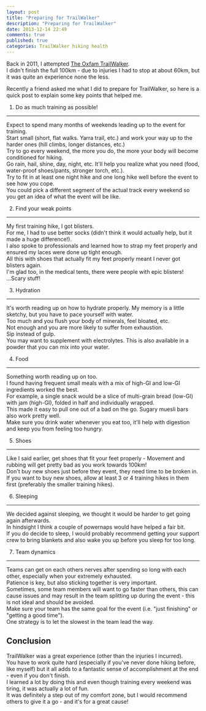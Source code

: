 ```yaml
---
layout: post
title: "Preparing for TrailWalker"
description: "Preparing for TrailWalker"
date: 2013-12-14 22:49
comments: true
published: true
categories: TrailWalker hiking health
---
```


Back in 2011, I attempted [The Oxfam TrailWalker](trailwalker.oxfam.org.au).  
I didn't finish the full 100km - due to injuries I had to stop at about 60km,
but it was quite an experience none the less.

Recently a friend asked me what I did to prepare for TrailWalker, so here is a
quick post to explain some key points that helped me.


1. Do as much training as possible!
-----------------------------------

Expect to spend many months of weekends leading up to the event for training.  
Start small (short, flat walks. Yarra trail, etc.) and work your way up to the
harder ones (hill climbs, longer distances, etc.)  
Try to go every weekend, the more you do, the more your body will become
conditioned for hiking.  
Go rain, hail, shine, day, night, etc. It'll help you realize what you need
(food, water-proof shoes/pants, stronger torch, etc.).  
Try to fit in at least one night hike and one long hike well before the event
to see how you cope.  
You could pick a different segment of the actual track every weekend so you get
an idea of what the event will be like.  


2. Find your weak points
------------------------

My first training hike, I got blisters.  
For me, I had to use better socks (didn't think it would actually help, but it
made a huge difference!).  
I also spoke to professionals and learned how to strap my feet properly and
ensured my laces were done up tight enough.  
All this with shoes that actually fit my feet properly meant I never got
blisters again.  
I'm glad too, in the medical tents, there were people with epic blisters!
...Scary stuff!  


3. Hydration
------------

It's worth reading up on how to hydrate properly. My memory is a little
sketchy, but you have to pace yourself with water.  
Too much and you flush your body of minerals, feel bloated, etc.  
Not enough and you are more likely to suffer from exhaustion.  
Sip instead of gulp.  
You may want to supplement with electrolytes. This is also available in a
powder that you can mix into your water.  


4. Food
-------

Something worth reading up on too.  
I found having frequent small meals with a mix of high-GI and low-GI
ingredients worked the best.  
For example, a single snack would be a slice of multi-grain bread (low-GI) with
jam (high-GI), folded in half and individually wrapped.  
This made it easy to pull one out of a bad on the go. Sugary muesli bars also
work pretty well.  
Make sure you drink water whenever you eat too, it'll help with digestion and
keep you from feeling too hungry.  


5. Shoes
--------

Like I said earlier, get shoes that fit your feet properly - Movement and
rubbing will get pretty bad as you work towards 100km!  
Don't buy new shoes just before they event, they need time to be broken in. If
you want to buy new shoes, allow at least 3 or 4 training hikes in them first
(preferably the smaller training hikes).  


6. Sleeping
-----------

We decided against sleeping, we thought it would be harder to get going again
afterwards.  
In hindsight I think a couple of powernaps would have helped a fair bit.  
If you do decide to sleep, I would probably recommend getting your support crew
to bring blankets and also wake you up before you sleep for too long.  


7. Team dynamics
----------------

Teams can get on each others nerves after spending so long with each other,
especially when your extremely exhausted.  
Patience is key, but also sticking together is very important.  
Sometimes, some team members will want to go faster than others, this can cause
issues and may result in the team splitting up during the event - this is not
ideal and should be avoided.  
Make sure your team has the same goal for the event (i.e. "just finishing" or
"getting a good time").  
One strategy is to let the slowest in the team lead the way.  


Conclusion
----------

TrailWalker was a great experience (other than the injuries I incurred).  
You have to work quite hard (especially if you've never done hiking before, like
myself) but it all adds to a fantastic sense of accomplishment at the end -
even if you don't finish.  
I learned a lot by doing this and even though training every weekend was tiring,
it was actually a lot of fun.  
It was definitely a step out of my comfort zone, but I would recommend others
to give it a go - and it's for a great cause!
